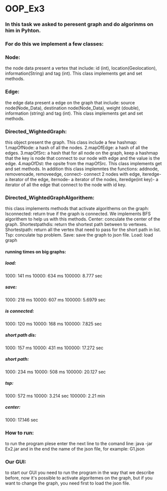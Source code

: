 # OOP_Ex3

### In this task we asked to peresent graph and do algorinms on him in Pyhton.
### For do this we implement a few classes:
### Node: 
the node data present a vertex that include: id (int), location(Geolocation), information(String) and tag (int). This class implements get and set methods.
### Edge:
the edge data present a edge on the graph that include: source node(Node_Data), destination node(Node_Data), weight (double), information (string) and tag (int).  This class implements get and set methods.
### Directed_WightedGraph:
this object present the graph. This class include a few hashmap: 1.mapOfNode: a hash of all the nodes. 2.mapOfEdge: a hash of all the edges. 3.mapOfSrc: a hash that for all node on the graph, keep a hashmap that the key is node that connect to our node with edge and the value is the edge. 4.mapOfDst: the opsite from the mapOfSrc. This class implements get and set methods. In addition this class implemntes the functions: addnode, removenoade, removeedge, connect- connect 2 nodes with edge, iteredge- a iterator of the edge, iternode- a iterator of the nodes, iteredge(int key)- a iterator of all the edge that connect to the node with id key.
### Directed_WightedGraphAlgorithem: 
this class implements methods that activate algorithems on the graph:
Isconnected: return true if the graph is connected. We implements BFS algorithem to help us with this methods.
Center: conculate the center of the graph.
Shortestpathdis: return the shortest path between to vertexes.
Shortestpath: return all the vertex that need to pass for the short path in list.
Tsp: conculate tsp problem.
Save: save the graph to json file.
Load: load graph

#### running times on big graphs:
##### load:
1000: 141 ms
10000: 634 ms
100000: 8.777 sec
##### save:
1000: 218 ms
10000: 607 ms
100000: 5.6979 sec
##### is connected:
1000: 120 ms
10000: 168 ms
100000: 7.825 sec
##### short path dis:
1000: 157 ms
10000: 431 ms
100000: 17.272 sec
##### short path:
1000: 234 ms
10000: 508 ms
100000: 20.127 sec
##### tsp: 
1000: 572 ms
10000: 3.214 sec
100000: 2.21 min
##### center:
1000: 17.146 sec

### How to run:
to run the program plese enter the next line to the comand line: java -jar Ex2.jar and in the end the name of the json file, for example: G1.json 

### Our GUI:
to start our GUI you need to run the program in the way that we describe before, now it's possible to activate algoritemes on the graph, but if you want to change the graph, you need first to load the json file. 
